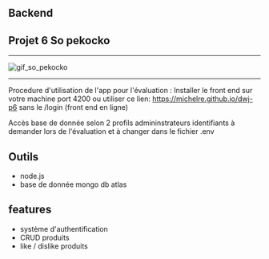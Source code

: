 ## Backend
## Projet 6 So pekocko

--------------------------------------------------

![gif_so_pekocko](https://j.gifs.com/x66E83.gif)

----------------------------------------------------
Procedure d'utilisation de l'app pour l'évaluation :
Installer le front end sur votre machine port 4200 ou utiliser ce lien: https://michelre.github.io/dwj-p6 sans le /login (front end en ligne)

Accès base de donnée selon 2 profils admininstrateurs identifiants à demander lors de l'évaluation et à changer dans le fichier .env

## Outils
* node.js
*  base de donnée mongo db atlas

## features
- système d'authentification
- CRUD produits
- like / dislike produits